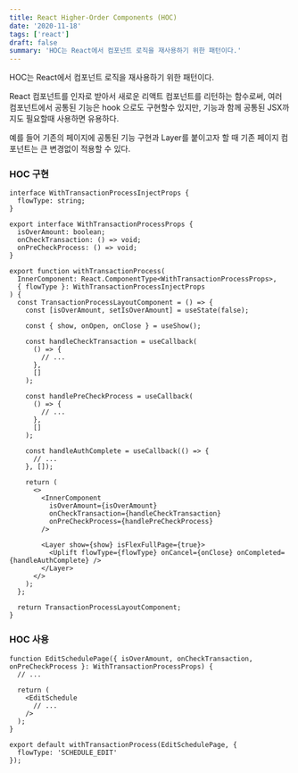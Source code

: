 ```yaml
---
title: React Higher-Order Components (HOC)
date: '2020-11-18'
tags: ['react']
draft: false
summary: 'HOC는 React에서 컴포넌트 로직을 재사용하기 위한 패턴이다.'
---
```


HOC는 React에서 컴포넌트 로직을 재사용하기 위한 패턴이다.

React 컴포넌트를 인자로 받아서 새로운 리액트 컴포넌트를 리턴하는 함수로써, 여러 컴포넌트에서 공통된 기능은 hook 으로도 구현할수 있지만, 기능과 함께 공통된 JSX까지도 필요할때 사용하면 유용하다.

예를 들어 기존의 페이지에 공통된 기능 구현과 Layer를 붙이고자 할 때 기존 페이지 컴포넌트는 큰 변경없이 적용할 수 있다.

### HOC 구현

```tsx
interface WithTransactionProcessInjectProps {
  flowType: string;
}

export interface WithTransactionProcessProps {
  isOverAmount: boolean;
  onCheckTransaction: () => void;
  onPreCheckProcess: () => void;
}

export function withTransactionProcess(
  InnerComponent: React.ComponentType<WithTransactionProcessProps>,
  { flowType }: WithTransactionProcessInjectProps
) {
  const TransactionProcessLayoutComponent = () => {
    const [isOverAmount, setIsOverAmount] = useState(false);

    const { show, onOpen, onClose } = useShow();

    const handleCheckTransaction = useCallback(
      () => {
        // ...
      },
      []
    );

    const handlePreCheckProcess = useCallback(
      () => {
        // ...
      },
      []
    );

    const handleAuthComplete = useCallback(() => {
      // ...
    }, []);

    return (
      <>
        <InnerComponent
          isOverAmount={isOverAmount}
          onCheckTransaction={handleCheckTransaction}
          onPreCheckProcess={handlePreCheckProcess}
        />

        <Layer show={show} isFlexFullPage={true}>
          <Uplift flowType={flowType} onCancel={onClose} onCompleted={handleAuthComplete} />
        </Layer>
      </>
    );
  };

  return TransactionProcessLayoutComponent;
}

```

### HOC 사용

```tsx
function EditSchedulePage({ isOverAmount, onCheckTransaction, onPreCheckProcess }: WithTransactionProcessProps) {
  // ...

  return (
    <EditSchedule
      // ...
    />
  );
}

export default withTransactionProcess(EditSchedulePage, {
  flowType: 'SCHEDULE_EDIT'
});
```
